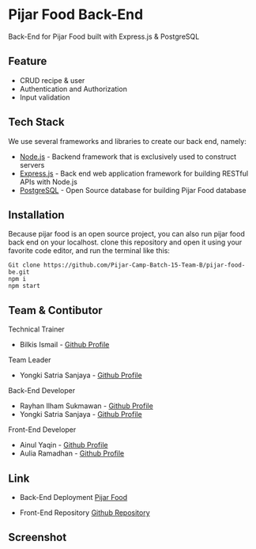 # Pijar Food Back-End

Back-End for Pijar Food built with Express.js & PostgreSQL

## Feature

- CRUD recipe & user
- Authentication and Authorization
- Input validation

## Tech Stack

We use several frameworks and libraries to create our back end, namely:

- [Node.js](https://nodejs.org/en "Node.js") - Backend framework that is exclusively used to construct servers
- [Express.js](https://expressjs.com/ "Express.js") - Back end web application framework for building RESTful APIs with Node.js
- [PostgreSQL](https://www.postgresql.org/ "PostgreSQL") - Open Source database for building Pijar Food database

## Installation

Because pijar food is an open source project, you can also run pijar food back end on your localhost. clone this repository and open it using your favorite code editor, and run the terminal like this:

```
Git clone https://github.com/Pijar-Camp-Batch-15-Team-B/pijar-food-be.git
npm i
npm start
```

## Team & Contibutor

Technical Trainer

- Bilkis Ismail - [Github Profile](https://github.com/kubil-ismail "Bilkis Ismail")

Team Leader

- Yongki Satria Sanjaya - [Github Profile](https://github.com/yongkisatrias "Yongki Satria Sanjaya")

Back-End Developer

- Rayhan Ilham Sukmawan - [Github Profile](https://github.com/Rayaja897 "Rayhan Ilham Sukmawan")
- Yongki Satria Sanjaya - [Github Profile](https://github.com/yongkisatrias "Yongki Satria Sanjaya")

Front-End Developer

- Ainul Yaqin - [Github Profile](https://github.com/yaaqin "Ainul Yaqin")
- Aulia Ramadhan - [Github Profile](https://github.com/sayarama "Aulia Ramadhan")

## Link

- Back-End Deployment [Pijar Food](https://recipe-web-be-b.onrender.com// "Pijar Food")

- Front-End Repository [Github Repository](https://github.com/Pijar-Camp-Batch-15-Team-B/pijar-food-fe "Pijar Food Front-End Repository")

## Screenshot
